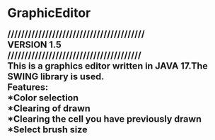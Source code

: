 # GraphicEditor
<p><span style="font-size:20px"><strong>////////////////////////////////////////<br />
VERSION 1.5<br />
///////////////////////////////////////<br />
This is a graphics editor written in JAVA 17.The SWING library is used.<br />
Features:<br />
*Color selection&nbsp;<br />
*Clearing of drawn<br />
*Clearing the cell you have previously drawn<br />
*Select brush size&nbsp;</strong></span></p>
